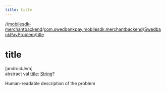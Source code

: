 ```yaml
---
title: title
---
```

//[mobilesdk-merchantbackend](../../../index.html)/[com.swedbankpay.mobilesdk.merchantbackend](../index.html)/[SwedbankPayProblem](index.html)/[title](title.html)



# title



[androidJvm]\
abstract val [title](title.html): [String](https://kotlinlang.org/api/latest/jvm/stdlib/kotlin/-string/index.html)?



Human-readable description of the problem




